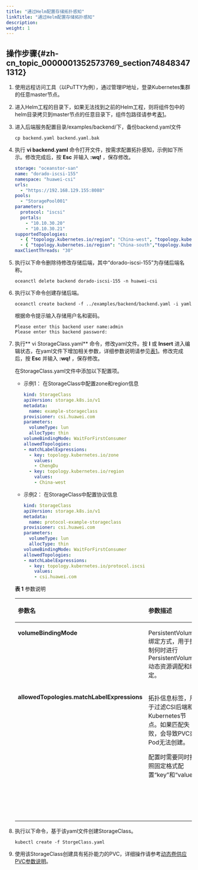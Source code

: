 ```yaml
---
title: "通过Helm配置存储拓扑感知"
linkTitle: "通过Helm配置存储拓扑感知"
description: 
weight: 1
---
```


## 操作步骤{#zh-cn_topic_0000001352573769_section748483471312}

1.  使用远程访问工具（以PuTTY为例），通过管理IP地址，登录Kubernetes集群的任意master节点。
2.  进入Helm工程的目录下，如果无法找到之前的Helm工程，则将组件包中的helm目录拷贝到master节点的任意目录下，组件包路径请参考[表1](/docs/installation-and-deployment/installation-preparations/downloading-the-huawei-csi-software-package#zh-cn_topic_0150885197_table17200162435412)。
3.  进入后端服务配置目录/examples/backend/下，备份backend.yaml文件

    ```
    cp backend.yaml backend.yaml.bak
    ```

4.  执行  **vi backend.yaml**  命令打开文件，按需求配置拓扑感知，示例如下所示。修改完成后，按  **Esc**  并输入  **:wq!**  ，保存修改。

    ```yaml
    storage: "oceanstor-san"
    name: "dorado-iscsi-155"
    namespace: "huawei-csi"
    urls:
      - "https://192.168.129.155:8088"
    pools:
      - "StoragePool001"
    parameters:
      protocol: "iscsi"
      portals:
        - "10.10.30.20"
        - "10.10.30.21"
    supportedTopologies:
      - { "topology.kubernetes.io/region": "China-west", "topology.kubernetes.io/zone": "ChengDu" }
      - { "topology.kubernetes.io/region": "China-south","topology.kubernetes.io/zone": "ShenZhen" }
    maxClientThreads: "30"
    ```

5.  执行以下命令删除待修改存储后端，其中“dorado-iscsi-155”为存储后端名称。

    ```
    oceanctl delete backend dorado-iscsi-155 -n huawei-csi
    ```

6.  执行以下命令创建存储后端。

    ```
    oceanctl create backend -f ../examples/backend/backend.yaml -i yaml
    ```

    根据命令提示输入存储用户名和密码。

    ```
    Please enter this backend user name:admin
    Please enter this backend password:
    ```

7.  执行** vi StorageClass.yaml**  命令，修改yaml文件。按  **I**  或  **Insert**  进入编辑状态，在yaml文件下增加相关参数，详细参数说明请参见[表1](#zh-cn_topic_0000001352573769_table118458471087)。修改完成后，按  **Esc**  并输入  **:wq!**  ，保存修改。

    在StorageClass.yaml文件中添加以下配置项。

    -   示例1： 在StorageClass中配置zone和region信息

        ```yaml
        kind: StorageClass
        apiVersion: storage.k8s.io/v1
        metadata:
          name: example-storageclass
        provisioner: csi.huawei.com
        parameters:
          volumeType: lun
          allocType: thin
        volumeBindingMode: WaitForFirstConsumer
        allowedTopologies:
        - matchLabelExpressions:
          - key: topology.kubernetes.io/zone
            values:
            - ChengDu
          - key: topology.kubernetes.io/region
            values:
            - China-west
        ```

    -   示例2： 在StorageClass中配置协议信息

        ```yaml
        kind: StorageClass
        apiVersion: storage.k8s.io/v1
        metadata:
          name: protocol-example-storageclass
        provisioner: csi.huawei.com
        parameters:
          volumeType: lun
          allocType: thin
        volumeBindingMode: WaitForFirstConsumer
        allowedTopologies:
        - matchLabelExpressions:
          - key: topology.kubernetes.io/protocol.iscsi
            values:
            - csi.huawei.com
        ```

    **表 1**  参数说明

    <a name="zh-cn_topic_0000001352573769_table118458471087"></a>
    <table><thead align="left"><tr id="zh-cn_topic_0000001352573769_row138455475813"><th class="cellrowborder" valign="top" width="21.04210421042104%" id="mcps1.2.4.1.1"><p id="zh-cn_topic_0000001352573769_p6214454784"><a name="zh-cn_topic_0000001352573769_p6214454784"></a><a name="zh-cn_topic_0000001352573769_p6214454784"></a>参数名</p>
    </th>
    <th class="cellrowborder" valign="top" width="24.752475247524753%" id="mcps1.2.4.1.2"><p id="zh-cn_topic_0000001352573769_p1821455414813"><a name="zh-cn_topic_0000001352573769_p1821455414813"></a><a name="zh-cn_topic_0000001352573769_p1821455414813"></a>参数描述</p>
    </th>
    <th class="cellrowborder" valign="top" width="54.205420542054206%" id="mcps1.2.4.1.3"><p id="zh-cn_topic_0000001352573769_p12214105415811"><a name="zh-cn_topic_0000001352573769_p12214105415811"></a><a name="zh-cn_topic_0000001352573769_p12214105415811"></a>备注</p>
    </th>
    </tr>
    </thead>
    <tbody><tr id="zh-cn_topic_0000001352573769_row168451947281"><td class="cellrowborder" valign="top" width="21.04210421042104%" headers="mcps1.2.4.1.1 "><p id="zh-cn_topic_0000001352573769_p192141054287"><a name="zh-cn_topic_0000001352573769_p192141054287"></a><a name="zh-cn_topic_0000001352573769_p192141054287"></a><strong id="zh-cn_topic_0000001352573769_b14214754184"><a name="zh-cn_topic_0000001352573769_b14214754184"></a><a name="zh-cn_topic_0000001352573769_b14214754184"></a>volumeBindingMode</strong></p>
    </td>
    <td class="cellrowborder" valign="top" width="24.752475247524753%" headers="mcps1.2.4.1.2 "><p id="zh-cn_topic_0000001352573769_p1421413541688"><a name="zh-cn_topic_0000001352573769_p1421413541688"></a><a name="zh-cn_topic_0000001352573769_p1421413541688"></a>PersistentVolume绑定方式，用于控制何时进行PersistentVolume动态资源调配和绑定。</p>
    </td>
    <td class="cellrowborder" valign="top" width="54.205420542054206%" headers="mcps1.2.4.1.3 "><p id="zh-cn_topic_0000001352573769_p921485415817"><a name="zh-cn_topic_0000001352573769_p921485415817"></a><a name="zh-cn_topic_0000001352573769_p921485415817"></a>可配置<span class="parmvalue" id="zh-cn_topic_0000001352573769_parmvalue16216751161712"><a name="zh-cn_topic_0000001352573769_parmvalue16216751161712"></a><a name="zh-cn_topic_0000001352573769_parmvalue16216751161712"></a>“WaitForFirstConsumer”</span>或<span class="parmvalue" id="zh-cn_topic_0000001352573769_parmvalue128755213217"><a name="zh-cn_topic_0000001352573769_parmvalue128755213217"></a><a name="zh-cn_topic_0000001352573769_parmvalue128755213217"></a>“Immediate”</span></p>
    <p id="zh-cn_topic_0000001352573769_p1021416541812"><a name="zh-cn_topic_0000001352573769_p1021416541812"></a><a name="zh-cn_topic_0000001352573769_p1021416541812"></a><span class="parmvalue" id="zh-cn_topic_0000001352573769_parmvalue18708754151711"><a name="zh-cn_topic_0000001352573769_parmvalue18708754151711"></a><a name="zh-cn_topic_0000001352573769_parmvalue18708754151711"></a>“WaitForFirstConsumer”</span>：表示延迟PersistentVolume的绑定和调配，直到创建使用PVC的Pod。</p>
    <p id="zh-cn_topic_0000001352573769_p204525554212"><a name="zh-cn_topic_0000001352573769_p204525554212"></a><a name="zh-cn_topic_0000001352573769_p204525554212"></a><span class="parmvalue" id="zh-cn_topic_0000001352573769_parmvalue12363342216"><a name="zh-cn_topic_0000001352573769_parmvalue12363342216"></a><a name="zh-cn_topic_0000001352573769_parmvalue12363342216"></a>“Immediate”</span>：表示创建PVC后，立即发生PersistentVolume绑定和调配。</p>
    </td>
    </tr>
    <tr id="zh-cn_topic_0000001352573769_row78451447983"><td class="cellrowborder" rowspan="2" valign="top" width="21.04210421042104%" headers="mcps1.2.4.1.1 "><p id="zh-cn_topic_0000001352573769_p821410541784"><a name="zh-cn_topic_0000001352573769_p821410541784"></a><a name="zh-cn_topic_0000001352573769_p821410541784"></a><strong id="zh-cn_topic_0000001352573769_b1421417545816"><a name="zh-cn_topic_0000001352573769_b1421417545816"></a><a name="zh-cn_topic_0000001352573769_b1421417545816"></a>allowedTopologies.matchLabelExpressions</strong></p>
    </td>
    <td class="cellrowborder" rowspan="2" valign="top" width="24.752475247524753%" headers="mcps1.2.4.1.2 "><p id="zh-cn_topic_0000001352573769_p52141154281"><a name="zh-cn_topic_0000001352573769_p52141154281"></a><a name="zh-cn_topic_0000001352573769_p52141154281"></a>拓扑信息标签，用于过滤CSI后端和Kubernetes节点。如果匹配失败，会导致PVC或Pod无法创建。</p>
    <p id="zh-cn_topic_0000001352573769_p142147540815"><a name="zh-cn_topic_0000001352573769_p142147540815"></a><a name="zh-cn_topic_0000001352573769_p142147540815"></a>配置时需要同时按照固定格式配置<span class="parmname" id="zh-cn_topic_0000001352573769_parmname6787043181318"><a name="zh-cn_topic_0000001352573769_parmname6787043181318"></a><a name="zh-cn_topic_0000001352573769_parmname6787043181318"></a>“key”</span>和<span class="parmname" id="zh-cn_topic_0000001352573769_parmname4528250171314"><a name="zh-cn_topic_0000001352573769_parmname4528250171314"></a><a name="zh-cn_topic_0000001352573769_parmname4528250171314"></a>“value”</span>.</p>
    </td>
    <td class="cellrowborder" valign="top" width="54.205420542054206%" headers="mcps1.2.4.1.3 "><p id="zh-cn_topic_0000001352573769_p182141254384"><a name="zh-cn_topic_0000001352573769_p182141254384"></a><a name="zh-cn_topic_0000001352573769_p182141254384"></a><span class="parmname" id="zh-cn_topic_0000001352573769_parmname765115614133"><a name="zh-cn_topic_0000001352573769_parmname765115614133"></a><a name="zh-cn_topic_0000001352573769_parmname765115614133"></a>“key”</span>：可支持配置<span class="parmvalue" id="zh-cn_topic_0000001352573769_parmvalue62862891416"><a name="zh-cn_topic_0000001352573769_parmvalue62862891416"></a><a name="zh-cn_topic_0000001352573769_parmvalue62862891416"></a>“topology.kubernetes.io/zone”</span>，<span class="parmvalue" id="zh-cn_topic_0000001352573769_parmvalue23850201141"><a name="zh-cn_topic_0000001352573769_parmvalue23850201141"></a><a name="zh-cn_topic_0000001352573769_parmvalue23850201141"></a>“topology.kubernetes.io/region”</span>，</p>
    <p id="zh-cn_topic_0000001352573769_p321410548819"><a name="zh-cn_topic_0000001352573769_p321410548819"></a><a name="zh-cn_topic_0000001352573769_p321410548819"></a>topology.kubernetes.io/protocol.<em id="zh-cn_topic_0000001352573769_i9501249175712"><a name="zh-cn_topic_0000001352573769_i9501249175712"></a><a name="zh-cn_topic_0000001352573769_i9501249175712"></a>&lt;protocol&gt;</em>， 其中<em id="zh-cn_topic_0000001352573769_i4683111395712"><a name="zh-cn_topic_0000001352573769_i4683111395712"></a><a name="zh-cn_topic_0000001352573769_i4683111395712"></a>&lt;protocol&gt;</em>为协议类型， 例如：iscsi, fc, nfs等。</p>
    </td>
    </tr>
    <tr id="zh-cn_topic_0000001352573769_row85481628121017"><td class="cellrowborder" valign="top" headers="mcps1.2.4.1.1 "><p id="zh-cn_topic_0000001352573769_p1209324123216"><a name="zh-cn_topic_0000001352573769_p1209324123216"></a><a name="zh-cn_topic_0000001352573769_p1209324123216"></a><span class="parmname" id="zh-cn_topic_0000001352573769_parmname152098242326"><a name="zh-cn_topic_0000001352573769_parmname152098242326"></a><a name="zh-cn_topic_0000001352573769_parmname152098242326"></a>“value”</span>：</p>
    <p id="zh-cn_topic_0000001352573769_p1024122115329"><a name="zh-cn_topic_0000001352573769_p1024122115329"></a><a name="zh-cn_topic_0000001352573769_p1024122115329"></a><span class="parmname" id="zh-cn_topic_0000001352573769_parmname10241152116324"><a name="zh-cn_topic_0000001352573769_parmname10241152116324"></a><a name="zh-cn_topic_0000001352573769_parmname10241152116324"></a>“key”</span>如果是<span class="parmvalue" id="zh-cn_topic_0000001352573769_parmvalue6241721103216"><a name="zh-cn_topic_0000001352573769_parmvalue6241721103216"></a><a name="zh-cn_topic_0000001352573769_parmvalue6241721103216"></a>“topology.kubernetes.io/zone”</span>，<span class="parmvalue" id="zh-cn_topic_0000001352573769_parmvalue224172120321"><a name="zh-cn_topic_0000001352573769_parmvalue224172120321"></a><a name="zh-cn_topic_0000001352573769_parmvalue224172120321"></a>“topology.kubernetes.io/region”</span>，<span class="parmname" id="zh-cn_topic_0000001352573769_parmname20241182153212"><a name="zh-cn_topic_0000001352573769_parmname20241182153212"></a><a name="zh-cn_topic_0000001352573769_parmname20241182153212"></a>“value”</span>值需要和<a href="/css-docs/docs/advanced-features/configuring-storage-topology-awareness#zh-cn_topic_0000001200451233_section12171124814413">前提条件中设置的拓扑标签</a>保持一致。</p>
    <p id="zh-cn_topic_0000001352573769_p195481328151018"><a name="zh-cn_topic_0000001352573769_p195481328151018"></a><a name="zh-cn_topic_0000001352573769_p195481328151018"></a><span class="parmname" id="zh-cn_topic_0000001352573769_parmname376144514158"><a name="zh-cn_topic_0000001352573769_parmname376144514158"></a><a name="zh-cn_topic_0000001352573769_parmname376144514158"></a>“key”</span>如果是topology.kubernetes.io/protocol.<em id="zh-cn_topic_0000001352573769_i1114976185818"><a name="zh-cn_topic_0000001352573769_i1114976185818"></a><a name="zh-cn_topic_0000001352573769_i1114976185818"></a>&lt;protocol&gt;</em>， <span class="parmname" id="zh-cn_topic_0000001352573769_parmname1982313019164"><a name="zh-cn_topic_0000001352573769_parmname1982313019164"></a><a name="zh-cn_topic_0000001352573769_parmname1982313019164"></a>“value”</span>值固定为<span class="parmvalue" id="zh-cn_topic_0000001352573769_parmvalue1591701620167"><a name="zh-cn_topic_0000001352573769_parmvalue1591701620167"></a><a name="zh-cn_topic_0000001352573769_parmvalue1591701620167"></a>“csi.huawei.com”</span></p>
    </td>
    </tr>
    </tbody>
    </table>

8.  执行以下命令，基于该yaml文件创建StorageClass。

    ```
    kubectl create -f StorgeClass.yaml
    ```

9.  使用该StorageClass创建具有拓扑能力的PVC，详细操作请参考[动态卷供应PVC参数说明](/docs/using-huawei-csi/managing-a-pvc/creating-a-pvc/dynamic-volume-provisioning/pvc-parameters-for-dynamic-volume-provisioning)。


